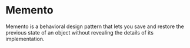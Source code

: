 # Memento

Memento is a behavioral design pattern that lets you save and restore the previous state of an object without
revealing the details of its implementation.    